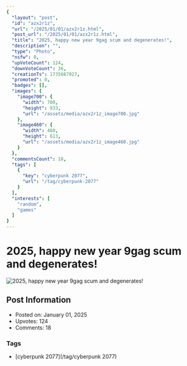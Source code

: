 ```yaml
---
{
  "layout": "post",
  "id": "azx2r1z",
  "url": "/2025/01/01/azx2r1z.html",
  "post_url": "/2025/01/01/azx2r1z.html",
  "title": "2025, happy new year 9gag scum and degenerates!",
  "description": "",
  "type": "Photo",
  "nsfw": 0,
  "upVoteCount": 124,
  "downVoteCount": 36,
  "creationTs": 1735687027,
  "promoted": 0,
  "badges": [],
  "images": {
    "image700": {
      "width": 700,
      "height": 933,
      "url": "/assets/media/azx2r1z_image700.jpg"
    },
    "image460": {
      "width": 460,
      "height": 613,
      "url": "/assets/media/azx2r1z_image460.jpg"
    }
  },
  "commentsCount": 18,
  "tags": [
    {
      "key": "cyberpunk 2077",
      "url": "/tag/cyberpunk-2077"
    }
  ],
  "interests": [
    "random",
    "games"
  ]
}
---
```


# 2025, happy new year 9gag scum and degenerates!

![2025, happy new year 9gag scum and degenerates!](/assets/media/azx2r1z_image700.jpg)

## Post Information

- Posted on: January 01, 2025
- Upvotes: 124
- Comments: 18

### Tags

- [cyberpunk 2077](/tag/cyberpunk 2077)

